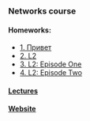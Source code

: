 ### Networks course

#### Homeworks:
 + [1. Привет](01-Hello)
 + [2. L2](02-L2)
 + [3. L2: Episode One](03-L2-episode-one)
 + [4. L2: Episode Two](04-L2-episode-two)

#### [Lectures](https://www.youtube.com/playlist?list=PLGoEU6lb_urQ4R3b2W-5YujDGIbxwddFR)

#### [Website](https://networking-labs.melnikov.ch)
